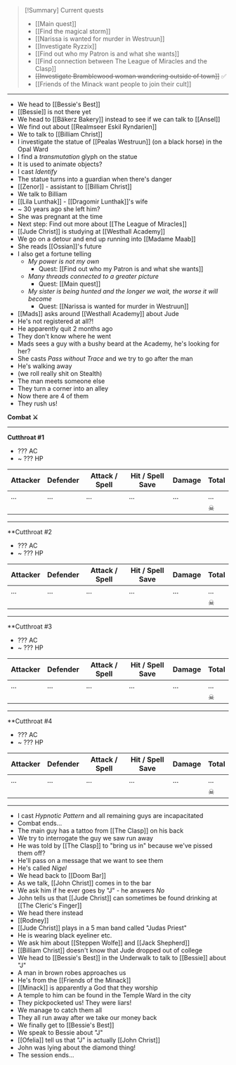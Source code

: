 > [!Summary] Current quests
> - [[Main quest]]
> - [[Find the magical storm]]
> - [[Narissa is wanted for murder in Westruun]]
> - [[Investigate Ryzzix]]
> - [[Find out who my Patron is and what she wants]]
> - [[Find connection between The League of Miracles and the Clasp]]
> - ~~[[Investigate Bramblewood woman wandering outside of town]]~~ ✅
> - [[Friends of the Minack want people to join their cult]]

---
- We head to [[Bessie's Best]]
- [[Bessie]] is not there yet
- We head to [[Bäkerz Bakery]] instead to see if we can talk to [[Ansel]]
- We find out about [[Realmseer Eskil Ryndarien]]
- We to talk to [[Billiam Christ]]
- I investigate the statue of [[Pealas Westruun]] (on a black horse) in the Opal Ward
- I find a *transmutation* glyph on the statue
- It is used to animate objects?
- I cast *Identify*
- The statue turns into a guardian when there's danger
- [[Zenor]] - assistant to [[Billiam Christ]]
- We talk to Billiam
- [[Lila Lunthak]] - [[Dragomir Lunthak]]'s wife
- ~ 30 years ago she left him?
- She was pregnant at the time
- Next step: Find out more about [[The League of Miracles]]
- [[Jude Christ]] is studying at [[Westhall Academy]]
- We go on a detour and end up running into [[Madame Maab]]
- She reads [[Ossian]]'s future
- I also get a fortune telling
	- *My power is not my own*
		- Quest: [[Find out who my Patron is and what she wants]]
	- *Many threads connected to a greater picture*
		- Quest: [[Main quest]]
	- *My sister is being hunted and the longer we wait, the worse it will become*
		- Quest: [[Narissa is wanted for murder in Westruun]]
- [[Mads]] asks around [[Westhall Academy]] about Jude
- He's not registered at all?!
- He apparently quit 2 months ago
- They don't know where he went
- Mads sees a guy with a bushy beard at the Academy, he's looking for her?
- She casts *Pass without Trace* and we try to go after the man
- He's walking away
- (we roll really shit on Stealth)
- The man meets someone else
- They turn a corner into an alley
- Now there are 4 of them
- They rush us!

**Combat ⚔**

---
**Cutthroat #1**
- ??? AC
- ~ ??? HP

| Attacker | Defender | Attack / Spell | Hit / Spell Save | Damage | Total |
| -------- | -------- | -------------- | ---------------- | ------ | ----- |
| ...      | ...      | ...            | ...              | ...    | ...   |
|          |          |                |                  |        | ☠     |

---
**Cutthroat #2
- ??? AC
- ~ ??? HP

| Attacker | Defender | Attack / Spell | Hit / Spell Save | Damage | Total |
| -------- | -------- | -------------- | ---------------- | ------ | ----- |
| ...      | ...      | ...            | ...              | ...    | ...   |
|          |          |                |                  |        | ☠     |

---
**Cutthroat #3
- ??? AC
- ~ ??? HP

| Attacker | Defender | Attack / Spell | Hit / Spell Save | Damage | Total |
| -------- | -------- | -------------- | ---------------- | ------ | ----- |
| ...      | ...      | ...            | ...              | ...    | ...   |
|          |          |                |                  |        | ☠     |

---
**Cutthroat #4
- ??? AC
- ~ ??? HP

| Attacker | Defender | Attack / Spell | Hit / Spell Save | Damage | Total |
| -------- | -------- | -------------- | ---------------- | ------ | ----- |
| ...      | ...      | ...            | ...              | ...    | ...   |
|          |          |                |                  |        | ☠     |

---
- I cast *Hypnotic Pattern* and all remaining guys are incapacitated
- Combat ends...
- The main guy has a tattoo from [[The Clasp]] on his back
- We try to interrogate the guy we saw run away
- He was told by [[The Clasp]] to "bring us in" because we've pissed them off?
- He'll pass on a message that we want to see them
- He's called *Nigel*
- We head back to [[Doom Bar]]
- As we talk, [[John Christ]] comes in to the bar
- We ask him if he ever goes by "J" - he answers *No*
- John tells us that [[Jude Christ]] can sometimes be found drinking at [[The Cleric's Finger]]
- We head there instead
- [[Rodney]]
- [[Jude Christ]] plays in a 5 man band called "Judas Priest"
- He is wearing black eyeliner etc.
- We ask him about [[Steppen Wolfe]] and [[Jack Shepherd]]
- [[Billiam Christ]] doesn't know that Jude dropped out of college
- We head to [[Bessie's Best]] in the Underwalk to talk to [[Bessie]] about "J"
- A man in brown robes approaches us
- He's from the [[Friends of the Minack]]
- [[Minack]] is apparently a God that they worship
- A temple to him can be found in the Temple Ward in the city
- They pickpocketed us! They were liars!
- We manage to catch them all
- They all run away after we take our money back
- We finally get to [[Bessie's Best]]
- We speak to Bessie about "J"
- [[Ofelia]] tell us that "J" is actually [[John Christ]]
- John was lying about the diamond thing!
- The session ends...